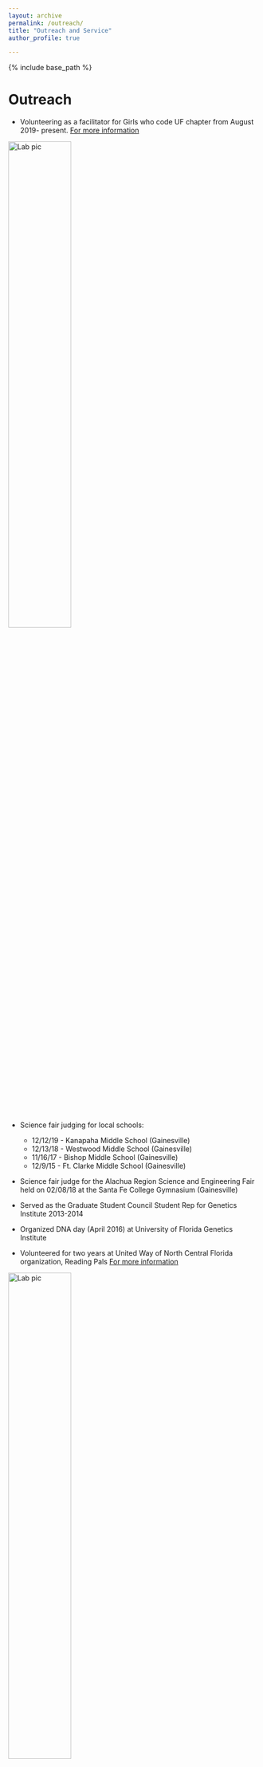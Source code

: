 ```yaml
---
layout: archive
permalink: /outreach/
title: "Outreach and Service"
author_profile: true

---
```

{% include base_path %}


Outreach
==========
* Volunteering as a facilitator for Girls who code UF chapter from August 2019- present. [For more information](https://girlswhocode.com/)
<img src="http://NatyaHans.github.io/images/gwc-halloween.jpg" alt="Lab pic" style="width:50%">

* Science fair judging for local schools: 
    - 12/12/19 - Kanapaha Middle School (Gainesville)
    - 12/13/18 - Westwood Middle School (Gainesville)
    - 11/16/17 - Bishop Middle School (Gainesville) 
    - 12/9/15 - Ft. Clarke Middle School (Gainesville)

* Science fair judge for the Alachua Region Science and Engineering Fair held on 02/08/18 at the Santa Fe College Gymnasium (Gainesville)
* Served as the Graduate Student Council Student Rep for Genetics Institute 2013-2014
* Organized DNA day (April 2016) at University of Florida Genetics Institute 
* Volunteered for two years at United Way of North Central Florida organization, Reading Pals [For more information](http://www.unitedwayncfl.org/readingpals-0) 
<img src="http://NatyaHans.github.io/images/RPtiffany.jpg" alt="Lab pic" style="width:50%">

Service
========
* Served at moderator for lightening talk session at SSB standalone meeting Gainesville, Feb 2-6 2020
* Served in the organizing committee for SSB standalone meeting in Gainesville, Feb 2-6 2020  [For more information](https://systbiol.github.io/ssb2020/)
* Serving as Treasurer for SACNAS (Society for Advancement of Chicanos/Hispanics and Native Americans in Science) Florida Chapter,2019-2020
* Serving as content developer for biology department newsletter symBIOsis, 2019-2020
* Serving as Public Relations & Fundraising Rep for Biology Graduate Student Association,2019-2020
* Served as the IT rep for Biology Graduate Student Association , managing the website, 2018-2019

